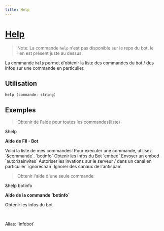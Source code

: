 ```yaml
---
title: Help
---
```

# [Help](https://github.com/discordjs-moka/moka/blob/main/src/commands/bot/help.ts)
> Note: La commande `help` n'est pas disponible sur le repo du bot, le lien est présent juste au dessus.

La commande `help` permet d'obtenir la liste des commandes du bot / des infos sur une commande en particulier.
## Utilisation
```
help (commande: string)
```
## Exemples
> Obtenir de l'aide pour toutes les commandes(liste)
<discord-messages>
<discord-message profile="developheure">&help</discord-message>
<discord-message profile="fiibot">
<discord-embed color="#a29dea">
<p><b>Aide de FII - Bot</b></p>
<p>
Voici la liste de mes commandes! Pour executer une commande, utilisez `&commande`.
`botinfo`                            
Obtenir les infos du Bot                    
`embed`                  
Envoyer un embed                    
`autorizeinvites`                  
Autoriser les invations sur le serveur / dans un canal en particulier           
`ignorechan`                  
Ignorer des canaux de l'antispam
</p>
</discord-embed>
</discord-message>
</discord-messages>

> Obtenir l'aide d'une seule commande:
<discord-messages>
<discord-message profile="developheure">&help botinfo</discord-message>
<discord-message profile="fiibot">
<discord-embed color="#f1c40f">
<p><b>Aide de la commande `botinfo`</b></p>
<p>Obtenir les infos du bot</p>
<br/>
<p>Alias: `infobot`</p>
</discord-embed>
</discord-message>
</discord-messages>